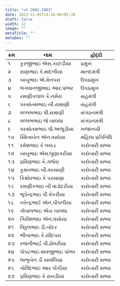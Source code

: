 ```yaml
---
title: "વર્ષ 2002-2003"
date: 2022-12-05T14:26:06+05:30
draft: false
width: 12
image: ""
metaTitle: ""
metaDes: ""
---
```


| ક્રમ | નામ | હોદ્દો |
| --- | --- | --- |
| ૧ | કુરજીભાઇ એસ.કાછડીયા | પ્રમુખ |
| ૨ | રાણાભાઇ કે.માદળીયા | માનદમંત્રી |
| ૩ | બાબુભાઇ એ.મેનપરા | ઉપપ્રમુખ |
| ૪ | ભગવાનજીભાઇ આર.પાંભર | ઉપપ્રમુખ |
| ૫ | રમણીકલાલ કે.નમેરા | સહમંત્રી |
| ૬ | પરસોતમભાઇ બી.રામાણી | સહમંત્રી |
| ૭ | વલ્લભભાઇ પી.રામાણી | સંગઠનમંત્રી |
| ૮ | વલ્લભભાઇ જે બાલધા | સંગઠનમંત્રી |
| ૯ | પરસોતમભાઇ પી.અજુડીયા | ખજાનચી |
| ૧૦ | સ્મિતાબેન એન.વસોયા | મહિલા પ્રતિનિધિ |
| ૧૧ | રમેશભાઇ કે લક્કડ | કારોબારી સભ્ય |
| ૧૨ | બાબુભાઇ એમ.લુણાગરીયા | કારોબારી સભ્ય |
| ૧૩ | પ્રવિણભાઇ કે.ગજેરા | કારોબારી સભ્ય |
| ૧૪ | કુમનભાઇ બી.વરસાણી | કારોબારી સભ્ય |
| ૧૫ | કિશોરભાઇ કે પરસાણા | કારોબારી સભ્ય |
| ૧૬ | રમણીકભાઇ બી વાડોદરીયા | કારોબારી સભ્ય |
| ૧૭ | ભૂપેન્દ્રભાઇ પી વેકરીયા | કારોબારી સભ્ય |
| ૧૮ | નરેન્દ્રભાઈ એન.પીપળીયા | કારોબારી સભ્ય |
| ૧૯ | ગોપાલભાઇ એચ બાલધા | કારોબારી સભ્ય |
| ૨૦ | ગિરીશભાઇ એન.વસોયા | કારોબારી સભ્ય |
| ૨૧ | વિઠ્ઠલભાઇ ડી.બોદર | કારોબારી સભ્ય |
| ૨૨ | ભીખાભાઇ કે.સીદપરા | કારોબારી સભ્ય |
| ૨૩ | રજનીભાઈ પી.ઢોલરીયા | કારોબારી સભ્ય |
| ૨૪ | પોપટભાઇ માવજીભાઇ પાંભર | કારોબારી સભ્ય |
| ૨૫ | લાભુબેન ડી સાવલિયા | કારોબારી સભ્ય |
| ૨૬ | ગોવિંદભાઇ આર પોંકીયા | કારોબારી સભ્ય |
| ૨૭ | પ્રવિણભાઇ કે રાબડીયા | કારોબારી સભ્ય |
